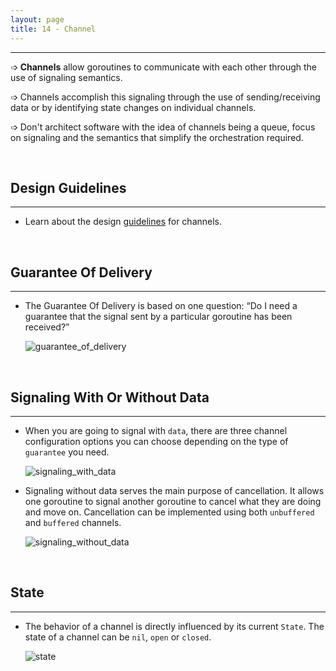 ```yaml
---
layout: page
title: 14 - Channel
---
```

***

➩ **Channels** allow goroutines to communicate with each other through the use of signaling semantics.

➩ Channels accomplish this signaling through the use of sending/receiving data or by identifying state changes on individual channels.

➩ Don't architect software with the idea of channels being a queue, focus on signaling and the semantics that simplify the orchestration required.

&nbsp;

## Design Guidelines
***

- Learn about the design [guidelines](https://qburst-georgekutty.github.io/go-workshop/lessons/channels/design_philosophy) for channels.

&nbsp;

## Guarantee Of Delivery
***

- The Guarantee Of Delivery is based on one question: “Do I need a guarantee that the signal sent by a particular goroutine has been received?”

    ![guarantee_of_delivery](https://qburst-georgekutty.github.io/go-workshop/images/guarantee_of_delivery.png?raw=true)

&nbsp;

## Signaling With Or Without Data
***

- When you are going to signal with `data`, there are three channel configuration options you can choose depending on the type of `guarantee` you need.

    ![signaling_with_data](https://qburst-georgekutty.github.io/go-workshop/images/signaling_with_data.png?raw=true)

- Signaling without data serves the main purpose of cancellation. It allows one goroutine to signal another goroutine to cancel what they are doing and move on. Cancellation can be implemented using both `unbuffered` and `buffered` channels.

    ![signaling_without_data](https://qburst-georgekutty.github.io/go-workshop/images/signaling_without_data.png?raw=true)

&nbsp;

## State
***

- The behavior of a channel is directly influenced by its current `State`. The state of a channel can be `nil`, `open` or `closed`.

    ![state](https://qburst-georgekutty.github.io/go-workshop/images/state.png?raw=true)